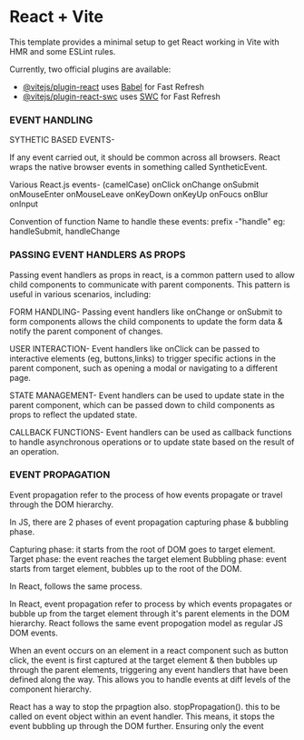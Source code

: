 # React + Vite

This template provides a minimal setup to get React working in Vite with HMR and some ESLint rules.

Currently, two official plugins are available:

- [@vitejs/plugin-react](https://github.com/vitejs/vite-plugin-react/blob/main/packages/plugin-react/README.md) uses [Babel](https://babeljs.io/) for Fast Refresh
- [@vitejs/plugin-react-swc](https://github.com/vitejs/vite-plugin-react-swc) uses [SWC](https://swc.rs/) for Fast Refresh


### EVENT HANDLING

SYTHETIC BASED EVENTS-

If any event carried out, it should be common across all browsers.
React wraps the native browser events in something called SyntheticEvent.

Various React.js events- (camelCase)
onClick
onChange
onSubmit
onMouseEnter
onMouseLeave
onKeyDown
onKeyUp
onFoucs
onBlur
onInput

Convention of function Name to handle these events: prefix -"handle"
eg: handleSubmit, handleChange



### PASSING EVENT HANDLERS AS PROPS

Passing event handlers as props in react, is a common pattern used to allow child components to communicate with parent components. This pattern is useful in various scenarios, including:

FORM HANDLING-
Passing event handlers like onChange or onSubmit to form components allows the child components to update the form data & notify the parent component of changes.

USER INTERACTION-
Event handlers like onClick can be passed to interactive elements (eg, buttons,links) to trigger specific actions in the parent component, such as opening a modal or navigating to a different page.

STATE MANAGEMENT-
Event handlers can be used to update state in the parent component,
which can be passed down to child components as props to reflect the updated state.

CALLBACK FUNCTIONS-
Event handlers can be used as callback functions to handle asynchronous operations or to update state based on the result of an operation.

### EVENT PROPAGATION
Event propagation refer to the process of how events propagate or travel through the DOM hierarchy.

In JS, there are 2 phases of event propagation capturing phase & bubbling phase.

Capturing phase: it starts from the root of DOM goes to target element.
Target phase: the event reaches the target element
Bubbling phase: event starts from target element, bubbles up to the root of the DOM.

In React, follows the same process.

In React, event propagation refer to process by which events propagates or bubble up from the target element through it's parent elements in the DOM hierarchy.
React follows the same event propogation model as regular JS DOM events.

When an event occurs on an element in a react component such as button click, the event is first captured at the target element & then bubbles up through the parent elements, triggering any event handlers that have been defined along the way. This allows you to handle events at diff levels of the component hierarchy.

React has a way to stop the prpagtion also. stopPropagation(). this to be called on event object within an event handler. This means, it stops the event bubbling up through the DOM further. Ensuring only the event 